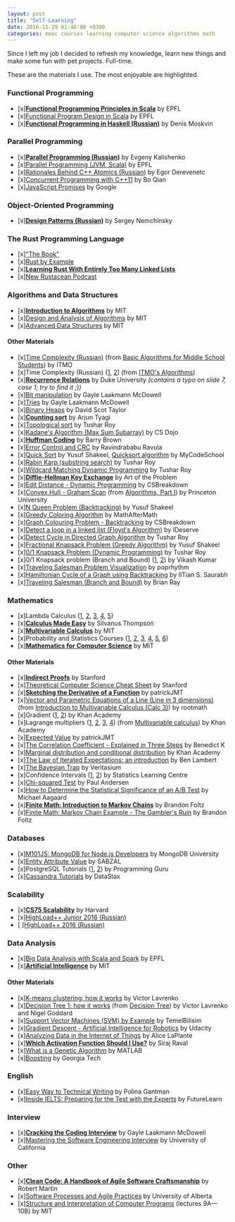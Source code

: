```yaml
---
layout: post
title: "Self-Learning"
date: 2016-11-29 01:46:00 +0300
categories: mooc courses learning computer science algorithms math
---
```


Since I left my job I decided to refresh my knowledge, learn new things and make some fun with pet projects. Full-time.

These are the materials I use. The most enjoyable are highlighted.

### Functional Programming
- [x][**Functional Programming Principles in Scala**](https://www.coursera.org/learn/progfun1) by EPFL
- [x][Functional Program Design in Scala](https://www.coursera.org/learn/progfun2) by EPFL
- [x][**Functional Programming in Haskell (Russian)**](https://stepik.org/course/Функциональное-программирование-на-языке-Haskell-75) by Denis Moskvin

### Parallel Programming
- [x][**Parallel Programming (Russian)**](https://www.youtube.com/playlist?list=PLlb7e2G7aSpQCPeKTcVBHJns_JOxrc_fT) by Evgeny Kalishenko
- [x][Parallel Programming (JVM, Scala)](https://www.coursera.org/learn/parprog1) by EPFL
- [x][Rationales Behind C++ Atomics (Russian)](https://www.youtube.com/watch?v=_-3syPxgwqs) by Egor Derevenetc
- [x][Concurrent Programming with C++11](https://www.youtube.com/playlist?list=PL5jc9xFGsL8E12so1wlMS0r0hTQoJL74M) by Bo Qian
- [x][JavaScript Promises](https://www.udacity.com/course/javascript-promises--ud898) by Google

### Object-Oriented Programming
- [x][**Design Patterns (Russian)**](https://www.youtube.com/playlist?list=PLmqFxxywkatStbd9hdzVOS1hZa9dc56k4) by Sergey Nemchinsky

### The Rust Programming Language
- [x]["The Book"](https://doc.rust-lang.org/book)
- [x][Rust by Example](http://rustbyexample.com)
- [x][**Learning Rust With Entirely Too Many Linked Lists**](http://cglab.ca/~abeinges/blah/too-many-lists/book)
- [x][New Rustacean Podcast](http://www.newrustacean.com/show_notes/index.html)

### Algorithms and Data Structures
- [x][**Introduction to Algorithms**](https://www.youtube.com/playlist?list=PLUl4u3cNGP61Oq3tWYp6V_F-5jb5L2iHb) by MIT
- [x][Design and Analysis of Algorithms](https://www.youtube.com/playlist?list=PLUl4u3cNGP6317WaSNfmCvGym2ucw3oGp) by MIT
- [x][Advanced Data Structures](https://www.youtube.com/playlist?list=PLUl4u3cNGP61hsJNdULdudlRL493b-XZf) by MIT

#### Other Materials
- [x][Time Complexity (Russian)](https://www.youtube.com/watch?v=IsaS0NmgXlg) (from [Basic Algorithms for Middle School Students](https://www.youtube.com/playlist?list=PLDrmKwRSNx7KcHxyf9hSmF3fTLKSwujkM)) by ITMO
- [x]Time Complexity (Russian) ([1](http://video-storage.openedu.ru/video/sd/0083/PADS-l3atejl24g.mp4), [2](http://video-storage.openedu.ru/video/sd/0083/PADS-007o20mha9.mp4)) (from [ITMO's Algorithms](https://openedu.ru/course/ITMOUniversity/PADS/))
- [x][**Recurrence Relations**](https://users.cs.duke.edu/~reif/courses/alglectures/skiena.lectures/lecture3.pdf) by Duke University *(contains a typo on slide 7, case 1; try to find it ;))*
- [x][Bit manipulation](https://www.youtube.com/watch?v=NLKQEOgBAnw) by Gayle Laakmann McDowell
- [x][Tries](https://www.youtube.com/watch?v=zIjfhVPRZCg) by Gayle Laakmann McDowell
- [x][Binary Heaps](https://www.youtube.com/playlist?list=PLSVu1-lON6Lwqj5nDqg8YyD7f4tjLMMBN) by David Scot Taylor
- [x][**Counting sort**](https://www.youtube.com/watch?v=7zuGmKfUt7s) by Arjun Tyagi
- [x][Topological sort](https://www.youtube.com/watch?v=ddTC4Zovtbc) by Tushar Roy
- [x][Kadane's Algorithm (Max Sum Subarray)](https://www.youtube.com/watch?v=86CQq3pKSUw) by CS Dojo
- [x][**Huffman Coding**](https://www.youtube.com/watch?v=ZdooBTdW5bM) by Barry Brown
- [x][Error Control and CRC](https://www.youtube.com/watch?v=LL2QpP4k_HE) by Ravindrababu Ravula
- [x][Quick Sort](https://www.youtube.com/watch?v=3OLTJlwyIqQ) by Yusuf Shakeel, [Quicksort algorithm](https://www.youtube.com/watch?v=COk73cpQbFQ) by MyCodeSchool
- [x][Rabin Karp (substring search)](https://www.youtube.com/watch?v=H4VrKHVG5qI) by Tushar Roy
- [x][Wildcard Matching Dynamic Programming](https://www.youtube.com/watch?v=3ZDZ-N0EPV0) by Tushar Roy
- [x][**Diffie-Hellman Key Exchange**](https://www.youtube.com/watch?v=YEBfamv-_do) by Art of the Problem
- [x][Edit Distance - Dynamic Programming](https://www.youtube.com/watch?v=xFd5P9nyhTw) by CSBreakdown
- [x][Convex Hull - Graham Scan](https://www.youtube.com/watch?v=0HZaRu5IupM) (from [Algorithms, Part I](https://www.coursera.org/learn/introduction-to-algorithms)) by Princeton University
- [x][N Queen Problem (Backtracking)](https://www.youtube.com/watch?v=lTPIX2Ywo3U) by Yusuf Shakeel
- [x][Greedy Coloring Algorithm](https://www.youtube.com/watch?v=vGjsi8NIpSE) by MathAfterMath
- [x][Graph Colouring Problem - Backtracking](https://www.youtube.com/watch?v=miCYGGrTwFU) by CSBreakdown
- [x][Detect a loop in a linked list (Floyd's Algorithm)](https://www.youtube.com/watch?v=apIw0Opq5nk) by IDeserve
- [x][Detect Cycle in Directed Graph Algorithm](https://www.youtube.com/watch?v=rKQaZuoUR4M) by Tushar Roy
- [x][Fractional Knapsack Problem (Greedy Algorithm)](https://www.youtube.com/watch?v=_08myilrxq8) by Yusuf Shakeel
- [x][0/1 Knapsack Problem (Dynamic Programming)](https://www.youtube.com/watch?v=8LusJS5-AGo) by Tushar Roy
- [x]0/1 Knapsack problem (Branch and Bound) ([1](https://www.youtube.com/watch?v=slayHO7gKEQ), [2](https://www.youtube.com/watch?v=qwC7bS_pBMs)) by Vikash Kumar
- [x][Traveling Salesman Problem Visualization](https://www.youtube.com/watch?v=SC5CX8drAtU) by poprhythm
- [x][Hamiltonian Cycle of a Graph using Backtracking](https://www.youtube.com/watch?v=naYLw94Qi6U) by IITian S. Saurabh
- [x][Traveling Salesman (Branch and Bound)](https://www.youtube.com/watch?v=JQW-0d1-Ttw) by Brian Ray

### Mathematics
- [x]Lambda Calculus ([1](https://www.youtube.com/watch?v=S_WzF6BHadc), [2](https://www.youtube.com/watch?v=bEnFk_FBi3E), [3](https://www.youtube.com/watch?v=v1IlyzxP6Sg), [4](https://www.youtube.com/watch?v=Mg1pxUKeWCk), [5](https://www.youtube.com/watch?v=3h0-p4SDHig))
- [x][**Calculus Made Easy**](https://www.amazon.com/Calculus-Made-Easy-Silvanus-Thompson/dp/0312185480) by Silvanus Thompson
- [x][**Multivariable Calculus**](https://www.youtube.com/playlist?list=PL4C4C8A7D06566F38) by MIT
- [x]Probability and Statistics Courses ([1](https://www.youtube.com/playlist?list=PLLssT5z_DsK_WYzNXVjT695FdxRxvlSF8), [2](https://www.youtube.com/playlist?list=PLC58778F28211FA19), [3](https://www.youtube.com/playlist?list=PL1328115D3D8A2566), [4](https://www.edx.org/course/introduction-probability-science-mitx-6-041x-2), [5](https://www.youtube.com/playlist?list=PLLZJnRRqNP6fowumBRW3IYS7odqNkXFQT), [6](https://www.youtube.com/playlist?list=PLD01983098F7E77B7))
- [x][**Mathematics for Computer Science**](https://www.youtube.com/playlist?list=PLB7540DEDD482705B) by MIT

#### Other Materials
- [x][**Indirect Proofs**](https://web.stanford.edu/class/archive/cs/cs103/cs103.1132/lectures/02/Small02.pdf) by Stanford
- [x][Theoretical Computer Science Cheat Sheet](http://web.stanford.edu/~liszt90/acm/cheatsheet.pdf) by Stanford
- [x][**Sketching the Derivative of a Function**](https://www.youtube.com/watch?v=QoTGPUArfTI) by patrickJMT
- [x][Vector and Parametric Equations of a Line (Line in 3 dimensions)](https://www.youtube.com/watch?v=PyPp4QvQY3Q) (from [Introduction to Multivariable Calculus (Calc 3)](https://www.youtube.com/playlist?list=PLQ5YRQFsUCPuP9cyS7_YP_QCWQYd515Gp)) by rootmath
- [x]Gradient ([1](https://www.youtube.com/watch?v=tIpKfDc295M), [2](https://www.youtube.com/watch?v=_-02ze7tf08)) by Khan Academy
- [x]Lagrange multipliers ([1](https://www.youtube.com/watch?v=yuqB-d5MjZA), [2](https://www.youtube.com/watch?v=aep6lwPqm6I), [3](https://www.youtube.com/watch?v=hQ4UNu1P2kw), [4](https://www.youtube.com/watch?v=m-G3K2GPmEQ)) (from [Multivariable calculus](https://www.youtube.com/playlist?list=PLSQl0a2vh4HC5feHa6Rc5c0wbRTx56nF7)) by Khan Academy
- [x][Expected Value](https://www.youtube.com/watch?v=DAjVAEDil_Q) by patrickJMT
- [x][The Correlation Coefficient - Explained in Three Steps](https://www.youtube.com/watch?v=ugd4k3dC_8Y) by Benedict K
- [x][Marginal distribution and conditional distribution](https://www.youtube.com/watch?v=CAXQvTKP8sg) by Khan Academy
- [x][The Law of Iterated Expectations: an introduction](https://www.youtube.com/watch?v=Ki2HpTCPwhM) by Ben Lambert
- [x][The Bayesian Trap](https://www.youtube.com/watch?v=R13BD8qKeTg) by Veritasium
- [x]Confidence Intervals ([1](https://www.youtube.com/watch?v=tFWsuO9f74o), [2](https://www.youtube.com/watch?v=s4SRdaTycaw)) by Statistics Learning Centre
- [x][Chi-squared Test](https://www.youtube.com/watch?v=WXPBoFDqNVk) by Paul Andersen
- [x][How to Determine the Statistical Significance of an A/B Test](https://www.youtube.com/watch?v=AuQXipyv520) by Michael Aagaard
- [x][**Finite Math: Introduction to Markov Chains**](https://www.youtube.com/watch?v=tYaW-1kzTZI&index=24&list=PLIeGtxpvyG-KxMqY8wJ0KoY3ujxf0C856) by Brandon Foltz
- [x][Finite Math: Markov Chain Example - The Gambler's Ruin](https://www.youtube.com/watch?v=afIhgiHVnj0) by Brandon Foltz

### Databases
- [x][M101JS: MongoDB for Node.js Developers](https://university.mongodb.com/courses/M101JS/about) by MongoDB University
- [x][Entity Attribute Value](https://www.youtube.com/watch?v=X5Q9G3pa7I4) by SABZAL
- [x]PostgreSQL Tutorials ([1](https://www.youtube.com/playlist?list=PLk1kxccoEnNEtwGZW-3KAcAlhI_Guwh8x), [2](https://www.youtube.com/playlist?list=PLk1kxccoEnNHlAR2ggnzIkOc7jxqI-_w2)) by Programming Guru
- [x][Cassandra Tutorials](https://www.youtube.com/playlist?list=PL3E5AC388940EEC0A) by DataStax

### Scalability
- [x][**CS75 Scalability**](https://www.youtube.com/watch?v=-W9F__D3oY4) by Harvard
- [x][HighLoad++ Junior 2016 (Russian)](https://www.youtube.com/playlist?list=PLH-XmS0lSi_wqiZEPsRCjRsVxWQSasTnP)
- [ ][HighLoad++ 2016 (Russian)](https://www.youtube.com/playlist?list=PLH-XmS0lSi_yLq2XS2Y1DScY6NPbQj4Dt)

### Data Analysis
- [x][Big Data Analysis with Scala and Spark](https://www.coursera.org/learn/big-data-analysys) by EPFL
- [x][**Artificial Intelligence**](https://www.youtube.com/playlist?list=PLUl4u3cNGP63gFHB6xb-kVBiQHYe_4hSi) by MIT

#### Other Materials
- [x][K-means clustering: how it works](https://www.youtube.com/watch?v=_aWzGGNrcic) by Victor Lavrenko
- [x][Decision Tree 1: how it works](https://www.youtube.com/watch?v=eKD5gxPPeY0) (from [Decision Tree](https://www.youtube.com/playlist?list=PLBv09BD7ez_4temBw7vLA19p3tdQH6FYO)) by Victor Lavrenko and Nigel Goddard
- [x][Support Vector Machines (SVM) by Example](https://www.youtube.com/watch?v=5zRmhOUjjGY) by TemelBilisim
- [x][Gradient Descent - Artificial Intelligence for Robotics](https://www.youtube.com/watch?v=umAeJ7LMCfU) by Udacity
- [x][Analyzing Data in the Internet of Things](http://www.oreilly.com/data/free/analyzing-data-in-the-internet-of-things.csp) by Alice LaPlante
- [x][**Which Activation Function Should I Use?**](https://www.youtube.com/watch?v=-7scQpJT7uo) by Siraj Raval
- [x][What is a Genetic Algorithm](https://www.youtube.com/watch?v=1i8muvzZkPw) by MATLAB
- [x][Boosting](https://www.youtube.com/watch?v=GM3CDQfQ4sw) by Georgia Tech

### English
- [x][Easy Way to Technical Writing](https://stepik.org/course/Easy-way-to-technical-writing-684) by Polina Gantman
- [x][Inside IELTS: Preparing for the Test with the Experts](https://www.futurelearn.com/courses/cambridge-english-ielts) by FutureLearn

### Interview
- [x][**Cracking the Coding Interview**](https://www.amazon.com/Cracking-Coding-Interview-Programming-Questions/dp/0984782850) by Gayle Laakmann McDowell
- [x][Mastering the Software Engineering Interview](https://www.coursera.org/learn/cs-tech-interview) by University of California

### Other
- [x][**Clean Code: A Handbook of Agile Software Craftsmanship**](https://www.amazon.com/Clean-Code-Handbook-Software-Craftsmanship/dp/0132350882) by Robert Martin
- [x][Software Processes and Agile Practices](https://www.coursera.org/learn/software-processes-and-agile-practices) by University of Alberta
- [x][Structure and Interpretation of Computer Programs](https://www.youtube.com/playlist?list=PL8FE88AA54363BC46) (lectures 9A—10B) by MIT
